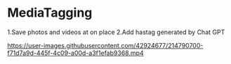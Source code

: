 # MediaTagging

1.Save photos and videos at on place
2.Add hastag generated by Chat GPT



https://user-images.githubusercontent.com/42924677/214790700-f71d7a9d-445f-4c09-a00d-a3f1efab9368.mp4

